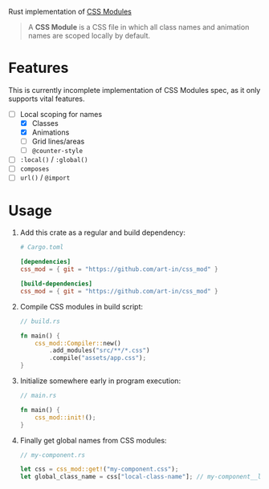 Rust implementation of [CSS Modules]

> A **CSS Module** is a CSS file in which all class names and animation names are scoped locally by default.

# Features

This is currently incomplete implementation of CSS Modules spec, as it only supports vital features.

- [ ] Local scoping for names
    - [x] Classes
    - [x] Animations
    - [ ] Grid lines/areas
    - [ ] `@counter-style`
- [ ] `:local()` / `:global()`
- [ ] `composes`
- [ ] `url()` / `@import`

# Usage

1. Add this crate as a regular and build dependency:

    ```toml
    # Cargo.toml

    [dependencies]
    css_mod = { git = "https://github.com/art-in/css_mod" }

    [build-dependencies]
    css_mod = { git = "https://github.com/art-in/css_mod" }
    ```

2. Compile CSS modules in build script:

    ```rust
    // build.rs

    fn main() {
        css_mod::Compiler::new()
            .add_modules("src/**/*.css")
            .compile("assets/app.css");
    }
    ```

3. Initialize somewhere early in program execution:

    ```rust
    // main.rs

    fn main() {
        css_mod::init!();
    }
    ```

4. Finally get global names from CSS modules:

    ```rust
    // my-component.rs

    let css = css_mod::get!("my-component.css");
    let global_class_name = css["local-class-name"]; // my-component__local-class-name__0
    ```

[CSS Modules]: https://github.com/css-modules/css-modules
